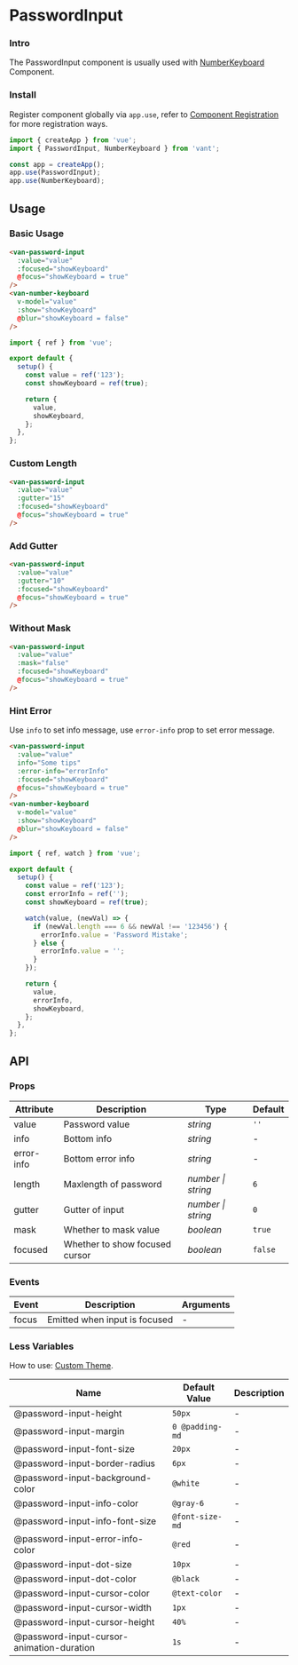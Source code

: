 # PasswordInput

### Intro

The PasswordInput component is usually used with [NumberKeyboard](#/en-US/number-keyboard) Component.

### Install

Register component globally via `app.use`, refer to [Component Registration](#/en-US/advanced-usage#zu-jian-zhu-ce) for more registration ways.

```js
import { createApp } from 'vue';
import { PasswordInput, NumberKeyboard } from 'vant';

const app = createApp();
app.use(PasswordInput);
app.use(NumberKeyboard);
```

## Usage

### Basic Usage

```html
<van-password-input
  :value="value"
  :focused="showKeyboard"
  @focus="showKeyboard = true"
/>
<van-number-keyboard
  v-model="value"
  :show="showKeyboard"
  @blur="showKeyboard = false"
/>
```

```js
import { ref } from 'vue';

export default {
  setup() {
    const value = ref('123');
    const showKeyboard = ref(true);

    return {
      value,
      showKeyboard,
    };
  },
};
```

### Custom Length

```html
<van-password-input
  :value="value"
  :gutter="15"
  :focused="showKeyboard"
  @focus="showKeyboard = true"
/>
```

### Add Gutter

```html
<van-password-input
  :value="value"
  :gutter="10"
  :focused="showKeyboard"
  @focus="showKeyboard = true"
/>
```

### Without Mask

```html
<van-password-input
  :value="value"
  :mask="false"
  :focused="showKeyboard"
  @focus="showKeyboard = true"
/>
```

### Hint Error

Use `info` to set info message, use `error-info` prop to set error message.

```html
<van-password-input
  :value="value"
  info="Some tips"
  :error-info="errorInfo"
  :focused="showKeyboard"
  @focus="showKeyboard = true"
/>
<van-number-keyboard
  v-model="value"
  :show="showKeyboard"
  @blur="showKeyboard = false"
/>
```

```js
import { ref, watch } from 'vue';

export default {
  setup() {
    const value = ref('123');
    const errorInfo = ref('');
    const showKeyboard = ref(true);

    watch(value, (newVal) => {
      if (newVal.length === 6 && newVal !== '123456') {
        errorInfo.value = 'Password Mistake';
      } else {
        errorInfo.value = '';
      }
    });

    return {
      value,
      errorInfo,
      showKeyboard,
    };
  },
};
```

## API

### Props

| Attribute  | Description                    | Type               | Default |
| ---------- | ------------------------------ | ------------------ | ------- |
| value      | Password value                 | _string_           | `''`    |
| info       | Bottom info                    | _string_           | -       |
| error-info | Bottom error info              | _string_           | -       |
| length     | Maxlength of password          | _number \| string_ | `6`     |
| gutter     | Gutter of input                | _number \| string_ | `0`     |
| mask       | Whether to mask value          | _boolean_          | `true`  |
| focused    | Whether to show focused cursor | _boolean_          | `false` |

### Events

| Event | Description                   | Arguments |
| ----- | ----------------------------- | --------- |
| focus | Emitted when input is focused | -         |

### Less Variables

How to use: [Custom Theme](#/en-US/theme).

| Name                                      | Default Value   | Description |
| ----------------------------------------- | --------------- | ----------- |
| @password-input-height                    | `50px`          | -           |
| @password-input-margin                    | `0 @padding-md` | -           |
| @password-input-font-size                 | `20px`          | -           |
| @password-input-border-radius             | `6px`           | -           |
| @password-input-background-color          | `@white`        | -           |
| @password-input-info-color                | `@gray-6`       | -           |
| @password-input-info-font-size            | `@font-size-md` | -           |
| @password-input-error-info-color          | `@red`          | -           |
| @password-input-dot-size                  | `10px`          | -           |
| @password-input-dot-color                 | `@black`        | -           |
| @password-input-cursor-color              | `@text-color`   | -           |
| @password-input-cursor-width              | `1px`           | -           |
| @password-input-cursor-height             | `40%`           | -           |
| @password-input-cursor-animation-duration | `1s`            | -           |
